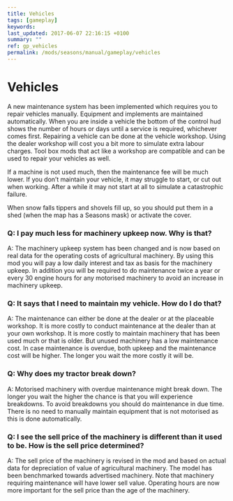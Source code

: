 ```yaml
---
title: Vehicles
tags: [gameplay]
keywords:
last_updated: 2017-06-07 22:16:15 +0100
summary: ""
ref: gp_vehicles
permalink: /mods/seasons/manual/gameplay/vehicles
---
```


# Vehicles

A new maintenance system has been implemented which requires you to repair vehicles manually. Equipment and implements are maintained automatically. When you are inside a vehicle the bottom of the control hud shows the number of hours or days until a service is required, whichever comes first. Repairing a vehicle can be done at the vehicle workshop. Using the dealer workshop will cost you a bit more to simulate extra labour charges. Tool box mods that act like a workshop are compatible and can be used to repair your vehicles as well.

If a machine is not used much, then the maintenance fee will be much lower. If you don’t maintain your vehicle, it may struggle to start, or cut out when working. After a while it may not start at all to simulate a catastrophic failure.

When snow falls tippers and shovels fill up, so you should put them in a shed (when the map has a Seasons mask) or activate the cover.

### Q: I pay much less for machinery upkeep now. Why is that?
A: The machinery upkeep system has been changed and is now based on real data for the operating costs of agricultural machinery. By using this mod you will pay a low daily interest and tax as basis for the machinery upkeep. In addition you will be required to do maintenance twice a year or every 30 engine hours for any motorised machinery to avoid an increase in machinery upkeep.

### Q: It says that I need to maintain my vehicle. How do I do that?
A: The maintenance can either be done at the dealer or at the placeable workshop. It is more costly to conduct maintenance at the dealer than at your own workshop. It is more costly to maintain machinery that has been used much or that is older. But unused machinery has a low maintenance cost. In case maintenance is overdue, both upkeep and the maintenance cost will be higher. The longer you wait the more costly it will be.

### Q: Why does my tractor break down?
A: Motorised machinery with overdue maintenance might break down. The longer you wait the higher the chance is that you will experience breakdowns. To avoid breakdowns you should do maintenance in due time. There is no need to manually maintain equipment that is not motorised as this is done automatically.

### Q: I see the sell price of the machinery is different than it used to be. How is the sell price determined?
A: The sell price of the machinery is revised in the mod and based on actual data for depreciation of value of agricultural machinery. The model has been benchmarked towards advertised machinery. Note that machinery requiring maintenance will have lower sell value. Operating hours are now more important for the sell price than the age of the machinery.

